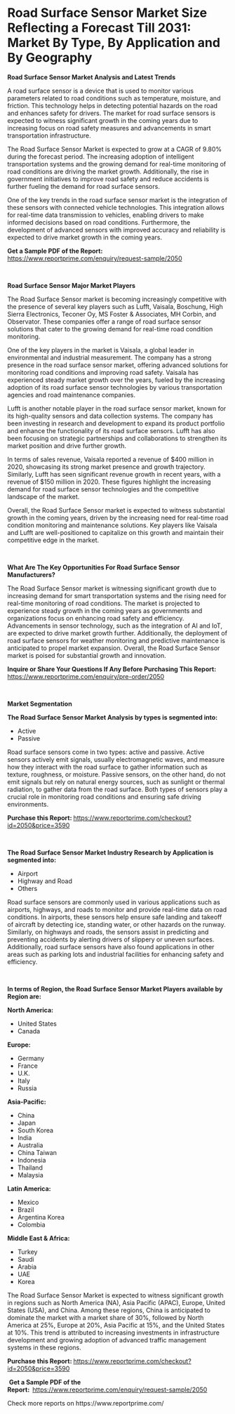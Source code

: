 <p><h1>Road Surface Sensor Market Size Reflecting a Forecast Till 2031: Market By Type, By Application and By Geography</h1></p><p><strong>Road Surface Sensor Market Analysis and Latest Trends</strong></p>
<p><p>A road surface sensor is a device that is used to monitor various parameters related to road conditions such as temperature, moisture, and friction. This technology helps in detecting potential hazards on the road and enhances safety for drivers. The market for road surface sensors is expected to witness significant growth in the coming years due to increasing focus on road safety measures and advancements in smart transportation infrastructure.</p><p>The Road Surface Sensor Market is expected to grow at a CAGR of 9.80% during the forecast period. The increasing adoption of intelligent transportation systems and the growing demand for real-time monitoring of road conditions are driving the market growth. Additionally, the rise in government initiatives to improve road safety and reduce accidents is further fueling the demand for road surface sensors.</p><p>One of the key trends in the road surface sensor market is the integration of these sensors with connected vehicle technologies. This integration allows for real-time data transmission to vehicles, enabling drivers to make informed decisions based on road conditions. Furthermore, the development of advanced sensors with improved accuracy and reliability is expected to drive market growth in the coming years.</p></p>
<p><strong>Get a Sample PDF of the Report:&nbsp;</strong> <a href="https://www.reportprime.com/enquiry/request-sample/2050">https://www.reportprime.com/enquiry/request-sample/2050</a></p>
<p>&nbsp;</p>
<p><strong>Road Surface Sensor Major Market Players</strong></p>
<p><p>The Road Surface Sensor market is becoming increasingly competitive with the presence of several key players such as Lufft, Vaisala, Boschung, High Sierra Electronics, Teconer Oy, MS Foster & Associates, MH Corbin, and Observator. These companies offer a range of road surface sensor solutions that cater to the growing demand for real-time road condition monitoring.</p><p>One of the key players in the market is Vaisala, a global leader in environmental and industrial measurement. The company has a strong presence in the road surface sensor market, offering advanced solutions for monitoring road conditions and improving road safety. Vaisala has experienced steady market growth over the years, fueled by the increasing adoption of its road surface sensor technologies by various transportation agencies and road maintenance companies.</p><p>Lufft is another notable player in the road surface sensor market, known for its high-quality sensors and data collection systems. The company has been investing in research and development to expand its product portfolio and enhance the functionality of its road surface sensors. Lufft has also been focusing on strategic partnerships and collaborations to strengthen its market position and drive further growth.</p><p>In terms of sales revenue, Vaisala reported a revenue of $400 million in 2020, showcasing its strong market presence and growth trajectory. Similarly, Lufft has seen significant revenue growth in recent years, with a revenue of $150 million in 2020. These figures highlight the increasing demand for road surface sensor technologies and the competitive landscape of the market.</p><p>Overall, the Road Surface Sensor market is expected to witness substantial growth in the coming years, driven by the increasing need for real-time road condition monitoring and maintenance solutions. Key players like Vaisala and Lufft are well-positioned to capitalize on this growth and maintain their competitive edge in the market.</p></p>
<p>&nbsp;</p>
<p><strong>What Are The Key Opportunities For Road Surface Sensor Manufacturers?</strong></p>
<p><p>The Road Surface Sensor market is witnessing significant growth due to increasing demand for smart transportation systems and the rising need for real-time monitoring of road conditions. The market is projected to experience steady growth in the coming years as governments and organizations focus on enhancing road safety and efficiency. Advancements in sensor technology, such as the integration of AI and IoT, are expected to drive market growth further. Additionally, the deployment of road surface sensors for weather monitoring and predictive maintenance is anticipated to propel market expansion. Overall, the Road Surface Sensor market is poised for substantial growth and innovation.</p></p>
<p><strong>Inquire or Share Your Questions If Any Before Purchasing This Report:</strong> <a href="https://www.reportprime.com/enquiry/pre-order/2050">https://www.reportprime.com/enquiry/pre-order/2050</a></p>
<p>&nbsp;</p>
<p><strong>Market Segmentation</strong></p>
<p><strong>The Road Surface Sensor Market Analysis by types is segmented into:</strong></p>
<p><ul><li>Active</li><li>Passive</li></ul></p>
<p><p>Road surface sensors come in two types: active and passive. Active sensors actively emit signals, usually electromagnetic waves, and measure how they interact with the road surface to gather information such as texture, roughness, or moisture. Passive sensors, on the other hand, do not emit signals but rely on natural energy sources, such as sunlight or thermal radiation, to gather data from the road surface. Both types of sensors play a crucial role in monitoring road conditions and ensuring safe driving environments.</p></p>
<p><strong>Purchase this Report:&nbsp;</strong><a href="https://www.reportprime.com/checkout?id=2050&price=3590">https://www.reportprime.com/checkout?id=2050&price=3590</a></p>
<p>&nbsp;</p>
<p><strong>The Road Surface Sensor Market Industry Research by Application is segmented into:</strong></p>
<p><ul><li>Airport</li><li>Highway and Road</li><li>Others</li></ul></p>
<p><p>Road surface sensors are commonly used in various applications such as airports, highways, and roads to monitor and provide real-time data on road conditions. In airports, these sensors help ensure safe landing and takeoff of aircraft by detecting ice, standing water, or other hazards on the runway. Similarly, on highways and roads, the sensors assist in predicting and preventing accidents by alerting drivers of slippery or uneven surfaces. Additionally, road surface sensors have also found applications in other areas such as parking lots and industrial facilities for enhancing safety and efficiency.</p></p>
<p>&nbsp;</p>
<p><strong>In terms of Region, the Road Surface Sensor Market Players available by Region are:</strong></p>
<p>
    <p> <strong> North America: </strong>
        <ul>
            <li>United States</li>
            <li>Canada</li>
        </ul>
        </p> 
    <p> <strong> Europe: </strong>
        <ul>
            <li>Germany</li>
            <li>France</li>
            <li>U.K.</li>
            <li>Italy</li>
            <li>Russia</li>
        </ul>
        </p> 
    <p> <strong> Asia-Pacific: </strong>
        <ul>
            <li>China</li>
            <li>Japan</li>
            <li>South Korea</li>
            <li>India</li>
            <li>Australia</li>
            <li>China Taiwan</li>
            <li>Indonesia</li>
            <li>Thailand</li>
            <li>Malaysia</li>
        </ul>
        </p> 
    <p> <strong> Latin America: </strong>
        <ul>
            <li>Mexico</li>
            <li>Brazil</li>
            <li>Argentina Korea</li>
            <li>Colombia</li>
        </ul>
        </p> 
    <p> <strong> Middle East & Africa: </strong>
        <ul>
            <li>Turkey</li>
            <li>Saudi</li>
            <li>Arabia</li>
            <li>UAE</li>
            <li>Korea</li>
        </ul>
    </p>
    </p>
<p><p>The Road Surface Sensor Market is expected to witness significant growth in regions such as North America (NA), Asia Pacific (APAC), Europe, United States (USA), and China. Among these regions, China is anticipated to dominate the market with a market share of 30%, followed by North America at 25%, Europe at 20%, Asia Pacific at 15%, and the United States at 10%. This trend is attributed to increasing investments in infrastructure development and growing adoption of advanced traffic management systems in these regions.</p></p>
<p><strong>Purchase this Report: </strong><a href="https://www.reportprime.com/checkout?id=2050&price=3590">https://www.reportprime.com/checkout?id=2050&price=3590</a></p>
<p>&nbsp;<strong>Get a Sample PDF of the Report:&nbsp;&nbsp;</strong><a href="https://www.reportprime.com/enquiry/request-sample/2050">https://www.reportprime.com/enquiry/request-sample/2050</a></p>
<p><strong></strong></p>
<p>Check more reports on https://www.reportprime.com/</p>